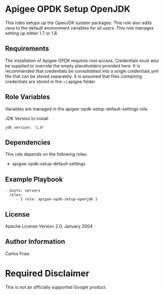 Apigee OPDK Setup OpenJDK
=========

This roles setups up the OpenJDK system packages. This role also adds Java to the default environment variables for all 
users. This role manages setting up either 1.7 or 1.8. 

Requirements
------------
The installation of Apigee OPDK requires root access. Credentials must also be supplied to override the empty placeholders
provided here. It is recommended that credentials be consolidated into a single credentials.yml file that can be stored 
separately. It is assumed that files containing credentials are stored in the ~/.apigee folder. 


Role Variables
--------------

Variables are managed in the apigee-opdk-setup-default-settings role. 

JDK Version to install

    jdk_version: '1.8'

Dependencies
------------

This role depends on the following roles: 

* apigee-opdk-setup-default-settings 

Example Playbook
----------------

    - hosts: servers
      roles:
         - { role: apigee-opdk-setup-openjdk }

License
-------

Apache License Version 2.0, January 2004

Author Information
------------------

Carlos Frias
<!-- BEGIN Google Required Disclaimer -->

# Required Disclaimer

This is not an officially supported Google product.
<!-- END Google Required Disclaimer -->
